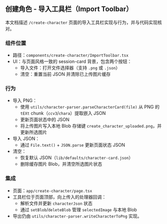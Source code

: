 ## 创建角色 - 导入工具栏（Import Toolbar）

本文档描述 `/create-character` 页面的导入工具栏实现与行为，并与代码实现核对。

### 组件位置
- 路径：`components/create-character/ImportToolbar.tsx`
- UI：与页面风格一致的 session-card 背景，包含两个按钮：
  - 导入文件：打开文件选择器（支持 `.png` 或 `.json`）
  - 清空：重置当前 JSON 并清除已上传图片缓存

### 行为
- 导入 PNG：
  - 使用 `utils/character-parser.parseCharacterCard(file)` 从 PNG 的 `tEXt` chunk（`ccv3`/`chara`）提取嵌入 JSON
  - 更新页面状态中的 JSON
  - 将上传图片写入本地 Blob 存储键 `create_character_uploaded.png`，并更新所选图片
- 导入 JSON：
  - 通过 `File.text()` + `JSON.parse` 更新页面状态 JSON
- 清空：
  - 恢复默认 JSON（`lib/defaults/character-card.json`）
  - 删除缓存图片 Blob，并清空所选图片状态

### 集成
- 页面：`app/create-character/page.tsx`
- 工具栏位于页面顶部，向上传入的处理器回调：
  - 解析文件并更新 `characterJson` 状态
  - 通过 `setBlob`/`deleteBlob` 管理 `selectedImage` 与本地 Blob
- 导出仍由 `utils/character-parser.writeCharacterToPng` 实现。

